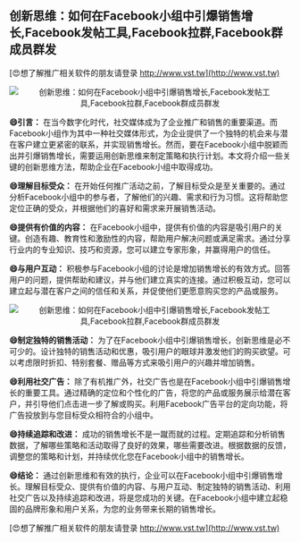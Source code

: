 ## **创新思维：如何在Facebook小组中引爆销售增长,Facebook发帖工具,Facebook拉群,Facebook群成员群发**

[😍想了解推广相关软件的朋友请登录 http://www.vst.tw](http://www.vst.tw)

 <center><img src="https://vst.tw/MP4/tuiguang/png/4.png" alt="创新思维：如何在Facebook小组中引爆销售增长,Facebook发帖工具,Facebook拉群,Facebook群成员群发"></center>

**😄引言：**
在当今数字化时代，社交媒体成为了企业推广和销售的重要渠道。而Facebook小组作为其中一种社交媒体形式，为企业提供了一个独特的机会来与潜在客户建立更紧密的联系，并实现销售增长。然而，要在Facebook小组中脱颖而出并引爆销售增长，需要运用创新思维来制定策略和执行计划。本文将介绍一些关键的创新思维方法，帮助企业在Facebook小组中取得成功。

**😄理解目标受众：**
在开始任何推广活动之前，了解目标受众是至关重要的。通过分析Facebook小组中的参与者，了解他们的兴趣、需求和行为习惯。这将帮助您定位正确的受众，并根据他们的喜好和需求来开展销售活动。

**😄提供有价值的内容：**
在Facebook小组中，提供有价值的内容是吸引用户的关键。创造有趣、教育性和激励性的内容，帮助用户解决问题或满足需求。通过分享行业内的专业知识、技巧和资源，您可以建立专家形象，并赢得用户的信任。

**😄与用户互动：**
积极参与Facebook小组的讨论是增加销售增长的有效方式。回答用户的问题，提供帮助和建议，并与他们建立真实的连接。通过积极互动，您可以建立起与潜在客户之间的信任和关系，并促使他们更愿意购买您的产品或服务。

 <center><img src="https://vst.tw/MP4/tuiguang/png/2.png" alt="创新思维：如何在Facebook小组中引爆销售增长,Facebook发帖工具,Facebook拉群,Facebook群成员群发"></center>

**😄制定独特的销售活动：**
为了在Facebook小组中引爆销售增长，创新思维是必不可少的。设计独特的销售活动和优惠，吸引用户的眼球并激发他们的购买欲望。可以考虑限时折扣、特别套餐、赠品等方式来吸引用户的兴趣并增加销售。

**😄利用社交广告：**
除了有机推广外，社交广告也是在Facebook小组中引爆销售增长的重要工具。通过精确的定位和个性化的广告，将您的产品或服务展示给潜在客户，并引导他们点击进一步了解或购买。利用Facebook广告平台的定向功能，将广告投放到与您目标受众相符合的小组中。

**😄持续追踪和改进：**
成功的销售增长不是一蹴而就的过程。定期追踪和分析销售数据，了解哪些策略和活动取得了良好的效果，哪些需要改进。根据数据的反馈，调整您的策略和计划，并持续优化您在Facebook小组中的销售增长。

**😄结论：**
通过创新思维和有效的执行，企业可以在Facebook小组中引爆销售增长。理解目标受众、提供有价值的内容、与用户互动、制定独特的销售活动、利用社交广告以及持续追踪和改进，将是您成功的关键。在Facebook小组中建立起稳固的品牌形象和用户关系，为您的业务带来长期的销售增长。

[😍想了解推广相关软件的朋友请登录 http://www.vst.tw](http://www.vst.tw)



